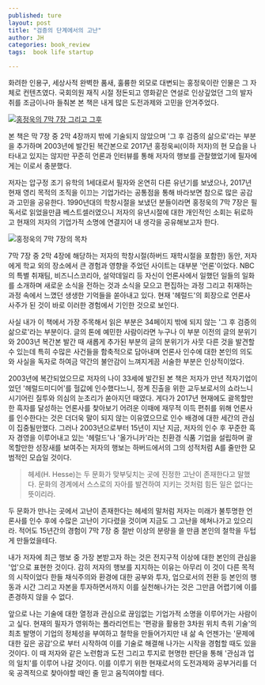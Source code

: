 ```yaml
---
published: ture
layout: post
title: "검증의 단계에서의 고난"
author: JH
categories: book_review
tags:  book life startup

---
```


화려한 인용구, 세상사적 완벽한 품새, 훌륭한 외모로 대변되는 홍정욱이란 인물은 그 자체로 컨텐츠였다. 국회의원 재직 시절 정돈되고 영화같은 연설로 인상깊었던 그의 발자취를 조금이나마 들춰본 본 책은 내게 많은 도전과제와 고민을 안겨주었다.


[![홍정욱의 7막 7장 그리고 그후]({{site.baseurl}}/images/rjwhong_book_cover.jpg)](http://www.kyobobook.co.kr/product/detailViewKor.laf?ejkGb=KOR&mallGb=KOR&barcode=9788989313359&orderClick=LEA&Kc=)


본 책은 막 7장 중 2막 4장까지 밖에 기술되지 않았으며 '그 후 검증의 삶으로'라는 부분을 추가하며 2003년에 발간된 복간본으로 2017년 홍정욱씨(이하 저자)의 현 모습을 나타내고 있지는 않지만 꾸준히 언론과 인터뷰를 통해 저자의 행보를 관찰했었기에 필자에게는 이로서 충분했다.

저자는 압구정 조기 유학의 1세대로서 필자와 온연히 다른 유년기를 보냈으나, 2017년 현재 영리 목적의 조직을 이끄는 기업가라는 공통점을 통해 바라보면 참으로 많은 공감과 고민을 공유한다. 1990년대의 학창시절을 보냈던 분들이라면 홍정욱의 7막 7장은 필독서로 읽었을만큼 베스트셀러였으니 저자의 유년시절에 대한 개인적인 소회는 뒤로하고 현재의 저자의 기업가적 소명에 연결지어 내 생각을 공유해보고자 한다.

![홍정욱의 7막 7장의 목차]({{site.baseurl}}/images/rjwhong_book_contents.jpg)

7막 7장 중 2막 4장에 해당하는 저자의 학창시절(하버드 재학시절을 포함한) 동안, 저자에게 학교 외의 장소에서 큰 경험과 영향을 주었던 사이트는 대부분 '언론'이었다. NBC의 특별 취재팀, 비즈니스코리아, 설악데일리 등 자신이 언론사에서 일했던 일들의 일화를 소개하며 새로운 소식을 전하는 것과 소식을 모으고 편집하는 과정 그리고 취재하는 과정 속에서 느꼈던 생생한 기억들을 쏟아내고 있다. 현재 '헤럴드'의 회장으로 언론사 사주가 된 것이 바로 이러한 경험에서 기인한 것으로 보인다. 

사실 내가 이 책에서 가장 주목해서 읽은 부분은 34페이지 밖에 되지 않는 '그 후 검증의 삶으로'라는 부분이다. 글의 톤에 예민한 사람이라면 누구나 이 부분 이전의 글의 분위기와 2003년 복간본 발간 때 새롭게 추가된 부분의 글의 분위기가 사뭇 다른 것을 발견할 수 있는데 특히 수많은 사건들을 함축적으로 담아내며 언론사 인수에 대한 본인의 의도와 사실을 독자로 하여금 약간의 불안감이 느껴지게끔 서술한 부분은 인상적이었다.

2003년에 복간되었으므로 저자의 나이 33세에 발간된 본 책은 저자가 만년 적자기업이었던 '헤럴드미디어'를 헐값에 인수했다느니, 정계 진출을 위한 교두보로서의 쇼라느니 시기어린 질투와 의심의 눈초리가 쏟아지던 때였다. 게다가 2017년 현재에도 괄목할만한 흑자를 달성하는 언론사를 찾아보기 어려운 이때에 재무적 이득 편취를 위해 언론사를 인수한다는 것은 더더욱 말이 되지 않는 이유였으므로 인수 배경에 대한 세간의 관심이 집중될만했다. 그러나 2003년으로부터 15년이 지난 지금, 저자의 인수 후 꾸준한 흑자 경영을 이루어내고 있는 '헤럴드'나 '올가니카'라는 친환경 식품 기업을 설립하며 괄목할만한 성장새를 보여주는 저자의 행보는 하버드에서의 그의 성적처럼 A를 줄만한 모범적인 모습일 것이다.

> 헤세(H. Hesse)는 두 문화가 맞부딪치는 곳에 진정한 고난이 존재한다고 말했다. 문화의 경계에서 스스로의 자아를 발견하여 지키는 것처럼 힘든 일은 없다는 뜻이리라. 

두 문화가 만나는 곳에서 고난이 존재한다는 헤세의 말처럼 저자는 미래가 불투명한 언론사를 인수 후에 수많은 고난이 기다렸을 것이며 지금도 그 고난을 헤쳐나가고 있으리라. 적어도 15년간의 경험이 7막 7장 중 절반 이상의 분량을 쓸 만큼 본인의 철학을 두텁게 만들었을테다. 

내가 저자에 최근 행보 중 가장 본받고자 하는 것은 전지구적 이상에 대한 본인의 관심을 '업'으로 표현한 것이다. 감히 저자의 행보를 지지하는 이유는 아무리 이 것이 다른 목적의 시작이었다 한들 채식주의와 환경에 대한 공부와 투자, 업으로서의 전환 등 본인의 행동과 시간 그리고 자본을 투자하면서까지 이를 실천해나가는 것은 그만큼 어렵기에 이를 존경하지 않을 수 없다.

앞으로 나는 기술에 대한 열정과 관심으로 끊임없는 기업가적 소명을 이루어가는 사람이고 싶다. 현재의 필자가 영위하는 폴라리언트는 '편광을 활용한 3차원 위치 측위 기술'의 최초 발명이 기업의 정체성을 부여하고 철학을 만들어가지만 내 삶 속 언젠가는 '문제에 대한 깊은 공감'으로 부터 시작하여 이를 기술로 해결해 나가는 시작을 경험할 때도 있을 것이다. 이 때 저자와 같은 노련함과 도전 그리고 투지로 현명한 판단을 통해 '관심과 업의 일치'를 이루어 나갈 것이다. 이를 이루기 위한 현재로서의 도전과제와 공부거리를 더욱 공격적으로 찾아야할 때인 줄 믿고 움직여야할 테다.


